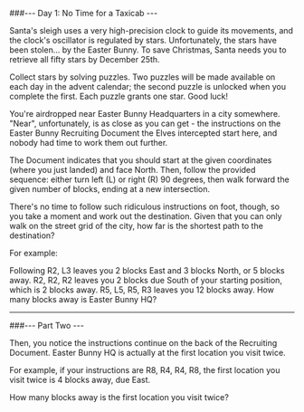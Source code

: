 ###--- Day 1: No Time for a Taxicab ---

Santa's sleigh uses a very high-precision clock to guide its movements, and the clock's oscillator is regulated by stars. Unfortunately, the stars have been stolen... by the Easter Bunny. To save Christmas, Santa needs you to retrieve all fifty stars by December 25th.

Collect stars by solving puzzles. Two puzzles will be made available on each day in the advent calendar; the second puzzle is unlocked when you complete the first. Each puzzle grants one star. Good luck!

You're airdropped near Easter Bunny Headquarters in a city somewhere. "Near", unfortunately, is as close as you can get - the instructions on the Easter Bunny Recruiting Document the Elves intercepted start here, and nobody had time to work them out further.

The Document indicates that you should start at the given coordinates (where you just landed) and face North. Then, follow the provided sequence: either turn left (L) or right (R) 90 degrees, then walk forward the given number of blocks, ending at a new intersection.

There's no time to follow such ridiculous instructions on foot, though, so you take a moment and work out the destination. Given that you can only walk on the street grid of the city, how far is the shortest path to the destination?

For example:

Following R2, L3 leaves you 2 blocks East and 3 blocks North, or 5 blocks away.
R2, R2, R2 leaves you 2 blocks due South of your starting position, which is 2 blocks away.
R5, L5, R5, R3 leaves you 12 blocks away.
How many blocks away is Easter Bunny HQ?
***
###--- Part Two ---

Then, you notice the instructions continue on the back of the Recruiting Document. Easter Bunny HQ is actually at the first location you visit twice.

For example, if your instructions are R8, R4, R4, R8, the first location you visit twice is 4 blocks away, due East.

How many blocks away is the first location you visit twice?
